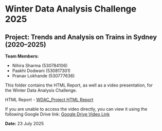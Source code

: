 # Winter Data Analysis Challenge 2025

## Project: Trends and Analysis on Trains in Sydney (2020–2025)

**Team Members:**
- Nihira Sharma (530784106)
- Paakhi Dodwani (530817301)
- Pranav Lokhande (530777636)

This folder contains the HTML Report, as well as a video presentation, for the Winter Data Analysis Challenge.

HTML Report - [WDAC_Project HTML Report](https://pages.github.sydney.edu.au/plok0657/WDAC_Project/WDAC.html)

If you are unable to access the video directly, you can view it using the following Google Drive link:
[Google Drive Video Link](https://drive.google.com/file/d/1sh-JhuEoDrDcW1HO8mw6rnqVIn-SxbgG/view?usp=sharing)

**Date:** 23 July 2025



